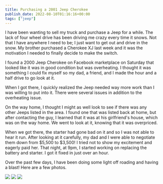 ```yaml
---
title: Purchasing a 2001 Jeep Cherokee
publish_date: 2022-08-10T01:16:16+00:00
tags: ["jeep"]
---
```


I have been wanting to sell my truck and purchase a Jeep for a while. The lack of four wheel drive has been driving me crazy every time it snows. Not that I have anywhere I need to be; I just want to get out and drive in the snow. My brother purchased a Cherokee XJ last week and it was the motivation I needed to finally decide to make the switch.

I found a 2000 Jeep Cherokee on Facebook marketplace on Saturday that looked like it was in good condition but was overheating. I thought it was something I could fix myself so my dad, a friend, and I made the hour and a half drive to go look at it.

When I got there, I quickly realized the Jeep needed way more work than I was willing to put into it. There were several issues in addition to the overheating issue.

On the way home, I thought I might as well look to see if there was any other Jeeps listed in the area. I found one that was listed back at home, but after contacting the guy, I learned that it was at his girlfriend's house, which was on the way home. We went to look at it, knowing that it was overpriced.

When we got there, the starter had gone bad on it and so I was not able to hear it run. After looking at it carefully, my dad and I were able to negotiate them down from $5,500 to $3,500! I tried not to show my excitement and eagerly paid her. That night, at 9pm, I started working on replacing the battery and starter. I got it fixed in just over an hour.

Over the past few days, I have been doing some light off roading and having a blast! Here are a few photos.

![](https://lukebouch-com.s3.us-west-004.backblazeb2.com/107/ca36d8a6-0f84-4300-97ef-faf35a0d034f.jpg)
![](https://lukebouch-com.s3.us-west-004.backblazeb2.com/108/66bcd87b-b77f-43ed-8c50-2c5af0c90b42.jpg)
![](https://lukebouch-com.s3.us-west-004.backblazeb2.com/109/73f5c9eb-aff8-4463-8391-54bc9678f618.jpg)
